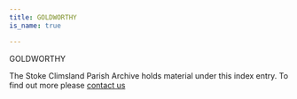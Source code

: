 ```yaml
---
title: GOLDWORTHY
is_name: true

---
```


GOLDWORTHY


The Stoke Climsland Parish Archive holds material under this index entry. To find out more please [contact us](/contact/)
